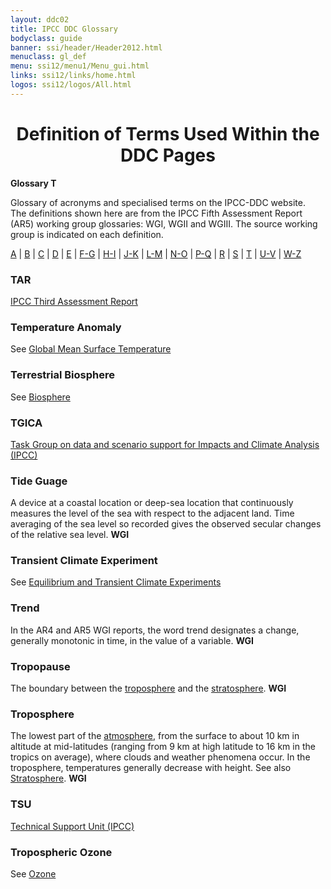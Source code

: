 ```yaml
---
layout: ddc02
title: IPCC DDC Glossary
bodyclass: guide
banner: ssi/header/Header2012.html
menuclass: gl_def
menu: ssi12/menu1/Menu_gui.html
links: ssi12/links/home.html
logos: ssi12/logos/All.html
---
```


<div id="content">

 <div id="pagetit">
   <h1 align="center">Definition of Terms Used Within the DDC Pages</h1>
 </div>
   <!-- End of Page Title Block -->
<p> <b>Glossary T</b></p>
<p> Glossary of acronyms and specialised terms on the IPCC-DDC website. <br> The definitions shown here are from the IPCC Fifth Assessment Report (AR5) working group glossaries: WGI, WGII and WGIII.  The source working group is indicated on each definition.
</p>
<p>
<a href="glossary_a.html">A</a>
| <a href="glossary_b.html">B</a>
| <a href="glossary_c.html">C</a>
| <a href="glossary_d.html">D</a>
| <a href="glossary_e.html">E</a>
| <a href="glossary_fg.html">F-G</a>
| <a href="glossary_hi.html">H-I</a>
| <a href="glossary_jk.html">J-K</a>
| <a href="glossary_lm.html">L-M</a>
| <a href="glossary_no.html">N-O</a>
| <a href="glossary_pq.html">P-Q</a>
| <a href="glossary_r.html">R</a>
| <a href="glossary_s.html">S</a>
| <a href="glossary_t.html">T</a>
| <a href="glossary_uv.html">U-V</a>
| <a href="glossary_wz.html">W-Z</a>

</p>

<a name="tar"></a> 
<h3>TAR</h3><p><a href="http://www.ipcc.ch/publications_and_data/publications_and_data_reports.shtml#1">IPCC Third Assessment Report </a></p>
<a name="temperatureAnomaly"></a> 
<h3>Temperature Anomaly</h3><p>See <a href="glossary_fg.html#globalMeanSurfaceTemperature">Global Mean Surface Temperature</a></p>
<a name="terrestrialBiosphere"></a> 
<h3>Terrestrial Biosphere</h3><p>See <a href="glossary_b.html#biosphere">Biosphere</a></p>
<a name="tgica"></a> 
<h3>TGICA</h3><p><a href="http://www.ipcc-data.org/docs/TGICA_Mandate_031207.htm" target="_blank">Task Group on data and scenario support for Impacts and Climate Analysis (IPCC)</a></p>
<a name="tideGuage"></a> 
<h3>Tide Guage</h3><p>A device at a coastal location or deep-sea location that continuously measures the level of the sea with respect to the adjacent land. Time averaging of the sea level so recorded gives the observed secular changes of the relative sea level. <b>WGI</b></p>
<a name="transientClimateExperiment"></a> 
<h3>Transient Climate Experiment</h3><p>See <a href="glossary_e.html#equilibriumAndTransientClimateExperiment">Equilibrium and Transient Climate Experiments</a></p>
<a name="trend"></a> 
<h3>Trend</h3><p>In the AR4 and AR5 WGI reports, the word trend designates a change, generally monotonic in time, in the value of a variable. <b>WGI</b></p>
<a name="tropopause"></a>
<h3>Tropopause</h3><p>The boundary between the <a href="glossary_t.html#troposphere">troposphere</a> and the <a href="glossary_s.html#stratosphere">stratosphere</a>. <b>WGI</b></p>
<a name="troposphere"></a>
<h3>Troposphere</h3><p>The lowest part of the <a href="glossary_a.html#atmosphere">atmosphere</a>, from the surface to about 10 km in altitude at mid-latitudes (ranging from 9 km at high latitude to 16 km in the tropics on average), where clouds and weather phenomena occur. In the troposphere, temperatures generally decrease with height.  See also <a href="glossary_s.html#stratosphere">Stratosphere</a>. <b>WGI</b></p>
<a name="tsu"></a> 
<h3>TSU</h3><p><a class="IPCC" href="https://www.ipcc.ch/about/structure/" target="_blank">Technical Support Unit (IPCC) </a></p>
<a name="troposphericOzone"></a> 
<h3>Tropospheric Ozone</h3><p>See <a href="glossary_no.html#ozone">Ozone</a></p>

 </div><!-- End demo -->
